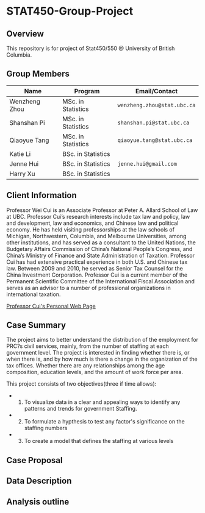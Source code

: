 # STAT450-Group-Project

## Overview

This repository is for project of Stat450/550 @ University of British Columbia.

## Group Members

|   **Name**     |     **Program**           |    **Email/Contact**              |
|----------------|---------------------------|-----------------------------------|
| Wenzheng Zhou  |    MSc. in Statistics     |    `wenzheng.zhou@stat.ubc.ca`    |
| Shanshan Pi    |    MSc. in Statistics     |    `shanshan.pi@stat.ubc.ca`      |
| Qiaoyue Tang   |    MSc. in Statistics     |    `qiaoyue.tang@stat.ubc.ca`     |
| Katie Li       |    BSc. in Statistics     |                                   |
| Jenne Hui      |    BSc. in Statistics     |    `jenne.hui@gmail.com`          |
| Harry Xu       |    BSc. in Statistics     |                                   |

## Client Information

Professor Wei Cui is an Associate Professor at Peter A. Allard School of Law at UBC. Professor Cui’s research interests include tax law and policy, law and development, law and economics, and Chinese law and political economy. He has held visiting professorships at the law schools of Michigan, Northwestern, Columbia, and Melbourne Universities, among other institutions, and has served as a consultant to the United Nations, the Budgetary Affairs Commission of China’s National People’s Congress, and China’s Ministry of Finance and State Administration of Taxation.  Professor Cui has had extensive practical experience in both U.S. and Chinese tax law. Between 2009 and 2010, he served as Senior Tax Counsel for the China Investment Corporation. Professor Cui is a current member of the Permanent Scientific Committee of the International Fiscal Association and serves as an advisor to a number of professional organizations in international taxation.

[Professor Cui's Personal Web Page](https://ubc.academia.edu/WeiCui)


## Case Summary

The project aims to better understand the distribution of the employment for PRC?s civil services, mainly, from the number of staffing at each government level. The project is interested in finding whether there is, or when there is, and by how much is there a change in the organization of the tax offices. Whether there are any relationships among the age composition, education levels, and the amount of work force per area. 

This project consists of two objectives(three if time allows): 
- 1. To visualize data in a clear and appealing ways to identify any patterns and trends for government Staffing.  
- 2. To formulate a hypthesis to test any factor's significance on the staffing numbers
- 3. To create a model that defines the staffing at various levels

## Case Proposal

## Data Description


## Analysis outline
